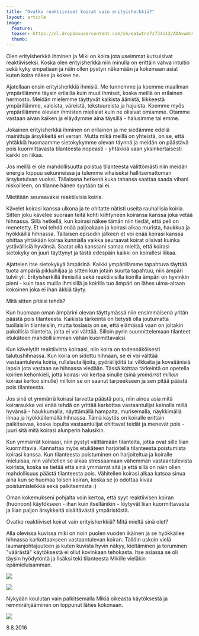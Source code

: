 ```yaml
---
title: "Ovatko reaktiiviset koirat vain erityisherkkiä?"
layout: article
image:
  feature:
  teaser: https://dl.dropboxusercontent.com/sh/ea1wtnz7z734o12/AAAvwmhvGVU2KHGJb4umNLbNa/blogi/IMG_1943-245px.jpg
  thumb:
---
```


Olen erityisherkkä ihminen ja Miki on koira jota useimmat kutsuisivat reaktiiviseksi. Koska olen erityisherkkä niin minulla on erittäin vahva intuitio sekä kyky empatiaan ja näin ollen pystyn näkemään ja kokemaan asiat kuten koira näkee ja kokee ne.

Ajatellaan ensin erityisherkkiä ihmisiä. Me tunnemme ja koemme maailman ympärillämme täysin erilailla kuin muut ihmiset, koska meillä on erilainen hermosto. Meidän mielemme täyttyvät kaikista äänistä, liikkeestä ympärillämme, valoista, väreistä, tekstuureista ja hajuista. Koemme myös ympärillämme olevien ihmisten mielialat kuin ne olisivat omiamme. Otamme vastaan aivan kaiken ja eläydymme aina täysillä - halusimme tai emme.

Jokainen erityisherkkä ihminen on erilainen ja me siedämme edellä mainittuja ärsykkeitä eri verran. Mutta mikä meillä on yhteistä, on se, että yhtäkkiä huomaamme sietokykymme olevan täynnä ja meidän on päästävä pois kuormittavasta tilanteesta nopeasti - yhtäkkiä vaan yksinkertaisesti kaikki on liikaa.

Jos meillä ei ole mahdollisuutta poistua tilanteesta välittömästi niin meidän energia loppuu sekunneissa ja tulemme vihaiseksi hallitsemattoman ärsyketulvan vuoksi. Tällaisena hetkenä kuka tahansa saattaa saada vihani niskoilleen, on tilanne hänen syytään tai ei.

Mietitään seuraavaksi reaktiivisia koiria.

Kävelet koirasi kanssa ulkona ja te ohitatte nätisti useita rauhallisia koiria. Sitten joku kävelee suoraan teitä kohti kiihtyneen koiransa kanssa joka vetää hihnassa. Sillä hetkellä, kun koirasi näkee tämän niin tiedät, että peli on menetetty. Et voi tehdä enää paljoakaan ja koirasi alkaa murista, haukkua ja hyökkäillä hihnassa. Tällaisen episodin jälkeen et voi enää koirasi kanssa ohittaa yhtäkään koiraa kunnialla vaikka seuraavat koirat olisivat kuinka ystävällisiä hyvänsä. Saatat olla kanssani samaa mieltä, että koirasi sietokyky on juuri täyttynyt ja tästä edespäin kaikki on koirallesi liikaa.

Ajattelen itse sietokykyä ämpärinä. Kaikki ympärillämme tapahtuva täyttää tuota ampäriä pikkuhiljaa ja sitten kun jotain suurta tapahtuu, niin ämpäri tulvii yli. Erityisherkillä ihmisillä sekä reaktiivisilla koirilla ämpäri on hyvinkin pieni - kuin taas muilla ihmisillä ja koirilla tuo ämpäri on lähes uima-altaan kokoinen joka ei ihan äkkiä täyty.

Mitä sitten pitäisi tehdä?

Kun huomaan oman ämpärini olevan täyttymässä niin ensimmäisenä yritän päästä pois tilanteesta. Kaikista tärkeintä on tietysti olla joutumatta tuollaisiin tilanteisiin, mutta tosiasia on se, että elämässä vaan on joitakin  pakollisia tilanteita, joita ei voi välttää. Silloin pyrin suunnittelemaan tilanteet etukäteen mahdollisimman vähän kuormittavaksi.

Kun kävelytät reaktiivista koiraasi, niin koira on todennäköisesti talutushihnassa. Kun koira on sidottu hihnaan, se ei voi välttää vastaantulevia koiria, rullalautailijoita, pyöräilijöitä tai vilkkaita ja kovaäänisiä lapsia jota vastaan se hihnassa viedään. Tässä kohtaa tärkeintä on opetella koirien kehonkieli, jotta koirasi voi kertoa sinulle (sinä *ymmärrät milloin* koirasi kertoo sinulle) milloin se on saanut tarpeekseen ja sen pitää päästä pois tilanteesta.

Jos sinä et ymmärrä koirasi tarvetta päästä pois, niin ainoa asia mitä koiraraukka voi enää tehdä on yrittää karkottaa vastaantulijat keinolla millä hyvänsä - haukkumalla, näyttämällä hampaita, murisemalla, näykkimällä ilmaa ja hyökkäilemällä hihnassa. Tämä käytös on koiralle erittäin palkitsevaa, koska lopulta vastaantulijat ohittavat teidät ja menevät pois - juuri sitä mitä koirasi alunperin halusikin.

Kun ymmärrät koiraasi, niin pystyt välttämään tilanteita, jotka ovat sille liian kuormittavia. Kannattaa myös etukäteen harjoitella tilanteesta poistumista koirasi kanssa. Kun tilanteesta poistuminen on harjoiteltua ja koiralle mieluisaa, niin vähitellen se alkaa stressaamaan vähemmän vastaantulevista koirista, koska se tietää että sinä ymmärrät sitä ja että sillä on näin ollen mahdollisuus päästä tilanteesta pois. Vähitellen koirasi alkaa katsoa sinua aina kun se huomaa toisen koiran, koska se jo odottaa kivaa poistumisleikkiä sekä palkitsemista :)

Oman kokemukseni pohjalta voin kertoa, että syyt reaktiivisen koiran (huonoon) käytökseen - ihan kuin itsellänikin - löytyvät liian kuormittavasta ja liian paljon ärsykkeitä sisältävästä ympäristöstä.

Ovatko reaktiiviset koirat vain erityisherkkiä? Mitä mieltä sinä olet?

Alla olevissa kuvissa miki on noin puolen vuoden ikäinen ja se hyökkäilee hihnassa karkottaakseen vastaantulevan koiran. Tällöin uskoin vielä laumanjohtajuuteen ja kuten kuvista hyvin näkyy, kieltäminen ja toruminen "väärästä" käytöksestä ei ollut kovinkaan tehokasta. Itse asiassa se oli täysin hyödytöntä ja lisäksi teki tilanteesta Mikille vieläkin epämieluisamman.

[![](https://dl.dropboxusercontent.com/sh/ea1wtnz7z734o12/AAC80Wo6zFPJagZpmg8annrRa/blogi/IMG_1932-800px.jpg)](https://dl.dropboxusercontent.com/sh/ea1wtnz7z734o12/AADVajsX37Dc0eRi9bzdjz5ka/blogi/IMG_1932.jpg)

[![](https://dl.dropboxusercontent.com/sh/ea1wtnz7z734o12/AABo1wCTNlpJke7QVu3GM1oca/blogi/IMG_1943-800px.jpg)](https://dl.dropboxusercontent.com/sh/ea1wtnz7z734o12/AABRJQcDiObw8D_z8sdj9oQCa/blogi/IMG_1943.jpg)

Nykyään koulutan vain palkitsemalla Mikiä oikeasta käytöksestä ja remmirähjääminen on loppunut lähes kokonaan.

[![](https://dl.dropboxusercontent.com/sh/ea1wtnz7z734o12/AAAQMHX8z0YLbfsxMHeBU9Bha/blogi/DSC25924-800px.jpg)](https://dl.dropboxusercontent.com/sh/ea1wtnz7z734o12/AACmltZ2mQa8PUPQEvNk1p5Va/blogi/DSC25924.jpg)

8.8.2016
